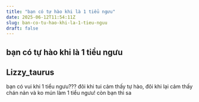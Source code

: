 ```yaml
---
title: "bạn có tự hào khi là 1 tiểu ngưu"
date: 2025-06-12T11:54:11Z
slug: ban-co-tu-hao-khi-la-1-tieu-nguu
draft: false
---
```


## bạn có tự hào khi là 1 tiểu ngưu

## Lizzy_taurus

bạn có vui khi 1 tiểu ngưu??? đôi khi tui cảm thấy tự hào, đôi khi lại cảm thấy chán nản và ko mún làm 1 tiểu ngưu! còn bạn thì sa
